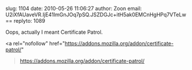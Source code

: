 slug:    1104
date:    2010-05-26 11:06:27
author:  Zoon
email:   U2iXfAUaveVR.IjE41ImGnJOq7pSQ.JSZDGJc+itH5ak0EMCnHgHPq7VTeLw==
replyto: 1089

Oops, actually I meant Certificate Patrol.

<a rel="nofollow"
href="https://addons.mozilla.org/addon/certificate-patrol/"
>https://addons.mozilla.org/addon/certificate-patrol/</a>

